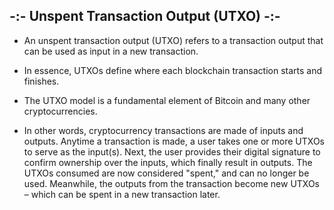 ## -:-   Unspent Transaction Output (UTXO) -:-


- An unspent transaction output (UTXO) refers to a transaction output that can be used as input in a new transaction. 
- In essence, UTXOs define where each blockchain transaction starts and finishes. 
- The UTXO model is a fundamental element of Bitcoin and many other cryptocurrencies.

- In other words, cryptocurrency transactions are made of inputs and outputs. Anytime a transaction is made, a user takes one or more UTXOs to serve as the input(s). Next, the user provides their digital signature to confirm ownership over the inputs, which finally result in outputs. The UTXOs consumed are now considered "spent," and can no longer be used. Meanwhile, the outputs from the transaction become new UTXOs – which can be spent in a new transaction later.